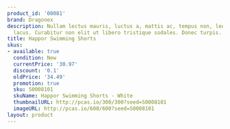 ```yaml
---
product_id: '00081'
brand: Dragonex
description: Nullam lectus mauris, luctus a, mattis ac, tempus non, leo. Mauris a
  lacus. Curabitur non elit ut libero tristique sodales. Donec turpis.
title: Happor Swimming Shorts
skus:
- available: true
  condition: New
  currentPrice: '30.97'
  discount: '0.1'
  oldPrice: '34.49'
  promotion: true
  sku: S0008101
  skuName: Happor Swimming Shorts - White
  thumbnailURL: http://pcas.io/300/300?seed=S0008101
  imageURL: http://pcas.io/600/600?seed=S0008101
layout: product
---
```

